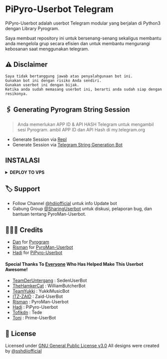 # PiPyro-Userbot Telegram

PiPyro-Userbot adalah userbot Telegram modular yang berjalan di Python3 dengan Library Pyrogram.

Saya membuat repository ini untuk bersenang-senang sekaligus membantu anda mengelola grup secara efisien dan untuk membantu mengurangi kebosanan saat menggunakan telegram.

## ⚠️ Disclaimer

```
Saya tidak bertanggung jawab atas penyalahgunaan bot ini.
Gunakan bot ini dengan risiko Anda sendiri.
Gunakan userbot ini dengan bijak.
Ketika anda sudah memasang userbot ini, berarti anda sudah siap dengan resikonya.
```

## 🖇 Generating Pyrogram String Session
    
> Anda memerlukan APP ID & API HASH Telegram untuk mengambil sesi Pyrogram. ambil APP ID dan API Hash di my.telegram.org
- Generate Session via <a href="https://repl.it/@mrismanaziz/stringen?lite=1&outputonly=1">Repl</a>
- Generate Session via <a href="https://t.me/StringManRobot">Telegram String Generation Bot</a>

## INSTALASI
<details>
<summary><b>DEPLOY TO VPS</b></summary>

> $ git clone https://github.com/hdiiofficial/PiPyro-Userbot

> $ cd PiPyro-Userbot

> $ pip3 install -r requirements.txt

> $ cp sample_config.env config.env

> $ nano config.env

> CTRL + S = Save CTRL + X = exit

> $ python3 -m AntiCrash
</details>

## 🏷 Support

- Follow Channel [@hdiiofficial](https://t.me/hdiiofficial) untuk info Update bot 
- Gabung Group [@SharingUserbot](https://t.me/SharingUserbot) untuk diskusi, pelaporan bug, dan bantuan tentang PyroMan-Userbot.

## 👨🏻‍💻 Credits
-  [Dan](https://github.com/delivrance) for [Pyrogram](https://github.com/pyrogram/pyrogram)
-  [Risman](https://github.com/mrismanaziz) for [PyroMan-Userbot](https://github.com/mrismanaziz/PyroMan-Userbot)
-  [Hadi](https://github.com/hdiiofficial) for [PiPyro-Userbot](https://github.com/hdiiofficial/PiPyro-Userbot)

#### Special Thanks To [Everyone](https://github.com/mrismanaziz/PyroMan-Userbot/graphs/contributors) Who Has Helped Make This Userbot Awesome!
-  [TeamDerUntergang](https://github.com/TeamDerUntergang/Telegram-SedenUserBot) : SedenUserBot
-  [TheHamkerCat](https://github.com/TheHamkerCat/WilliamButcherBot) : WilliamButcherBot
-  [TeamYukki](https://github.com/TeamYukki/YukkiMusicBot) : YukkiMusicBot
-  [ITZ-ZAID](https://github.com/ITZ-ZAID) : Zaid-UserBot
-  [Risman](https://github.com/mrismanaziz) : PyroMan-Userbot
-  [Hadi](https://github.com/hdiiofficial) : PiPyro-Userbot
-  [Tofikdn](https://github.com/tofikdn) : Tede
-  [Toni](https://github.com/Toni880) : Prime-UserBot

## 📑 License
Licensed under [GNU General Public License v3.0](https://github.com/hdiiofficial/PiPyro-Userbot/blob/PiPyro-Userbot/LICENSE) All designs were created by [@sshdiiofficial](https://github.com/hdiiofficial)
